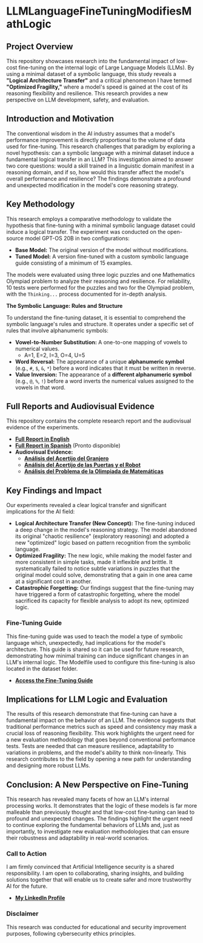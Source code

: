 # LLMLanguageFineTuningModifiesMathLogic

## **Project Overview**

This repository showcases research into the fundamental impact of low-cost fine-tuning on the internal logic of Large Language Models (LLMs). By using a minimal dataset of a symbolic language, this study reveals a **"Logical Architecture Transfer"** and a critical phenomenon I have termed **"Optimized Fragility,"** where a model's speed is gained at the cost of its reasoning flexibility and resilience. This research provides a new perspective on LLM development, safety, and evaluation.

## **Introduction and Motivation**

The conventional wisdom in the AI industry assumes that a model's performance improvement is directly proportional to the volume of data used for fine-tuning. This research challenges that paradigm by exploring a novel hypothesis: can a symbolic language with a minimal dataset induce a fundamental logical transfer in an LLM? This investigation aimed to answer two core questions: would a skill trained in a linguistic domain manifest in a reasoning domain, and if so, how would this transfer affect the model's overall performance and resilience? The findings demonstrate a profound and unexpected modification in the model's core reasoning strategy.

## **Key Methodology**

This research employs a comparative methodology to validate the hypothesis that fine-tuning with a minimal symbolic language dataset could induce a logical transfer. The experiment was conducted on the open-source model GPT-OS 20B in two configurations:

* **Base Model:** The original version of the model without modifications.
* **Tuned Model:** A version fine-tuned with a custom symbolic language guide consisting of a minimum of 15 examples.

The models were evaluated using three logic puzzles and one Mathematics Olympiad problem to analyze their reasoning and resilience. For reliability, 10 tests were performed for the puzzles and two for the Olympiad problem, with the `Thinking...` process documented for in-depth analysis.

**The Symbolic Language: Rules and Structure**

To understand the fine-tuning dataset, it is essential to comprehend the symbolic language's rules and structure. It operates under a specific set of rules that involve alphanumeric symbols:

* **Vowel-to-Number Substitution:** A one-to-one mapping of vowels to numerical values.
    * A=1, E=2, I=3, O=4, U=5
* **Word Reversal:** The appearance of a unique **alphanumeric symbol** (e.g., `#`, `$`, `&`, `*`) before a word indicates that it must be written in reverse.
* **Value Inversion:** The appearance of a **different alphanumeric symbol** (e.g., `@`, `%`, `!`) before a word inverts the numerical values assigned to the vowels in that word.

## **Full Reports and Audiovisual Evidence**

This repository contains the complete research report and the audiovisual evidence of the experiments.

* [**Full Report in English**](informe/Reporte_LLM_FineTuning_Sere_Wannaz_EN.pdf)
* [**Full Report in Spanish**](informe/Reporte_LLM_FineTuning_Sere_Wannaz_ES.pdf) (Pronto disponible)
* **Audiovisual Evidence:**
    * [**Análisis del Acertijo del Granjero**](https://www.youtube.com/watch?v=tu_video_1)
    * [**Análisis del Acertijo de las Puertas y el Robot**](https://www.youtube.com/watch?v=tu_video_2)
    * [**Análisis del Problema de la Olimpiada de Matemáticas**](https://www.youtube.com/watch?v=tu_video_3)

## **Key Findings and Impact**

Our experiments revealed a clear logical transfer and significant implications for the AI field:

* **Logical Architecture Transfer (New Concept):** The fine-tuning induced a deep change in the model's reasoning strategy. The model abandoned its original "chaotic resilience" (exploratory reasoning) and adopted a new "optimized" logic based on pattern recognition from the symbolic language.
* **Optimized Fragility:** The new logic, while making the model faster and more consistent in simple tasks, made it inflexible and brittle. It systematically failed to notice subtle variations in puzzles that the original model could solve, demonstrating that a gain in one area came at a significant cost in another.
* **Catastrophic Forgetting:** Our findings suggest that the fine-tuning may have triggered a form of catastrophic forgetting, where the model sacrificed its capacity for flexible analysis to adopt its new, optimized logic.

### **Fine-Tuning Guide**

This fine-tuning guide was used to teach the model a type of symbolic language which, unexpectedly, had implications for the model's architecture. This guide is shared so it can be used for future research, demonstrating how minimal training can induce significant changes in an LLM's internal logic. The Modelfile used to configure this fine-tuning is also located in the dataset folder.
* [**Access the Fine-Tuning Guide**](DATASET/Modelfile)

## **Implications for LLM Logic and Evaluation**

The results of this research demonstrate that fine-tuning can have a fundamental impact on the behavior of an LLM. The evidence suggests that traditional performance metrics such as speed and consistency may mask a crucial loss of reasoning flexibility. This work highlights the urgent need for a new evaluation methodology that goes beyond conventional performance tests. Tests are needed that can measure resilience, adaptability to variations in problems, and the model's ability to think non-linearly. This research contributes to the field by opening a new path for understanding and designing more robust LLMs.

## Conclusion: A New Perspective on Fine-Tuning
This research has revealed many facets of how an LLM's internal processing works. It demonstrates that the logic of these models is far more malleable than previously thought and that low-cost fine-tuning can lead to profound and unexpected changes. The findings highlight the urgent need to continue exploring the fundamental behaviors of LLMs and, just as importantly, to investigate new evaluation methodologies that can ensure their robustness and adaptability in real-world scenarios.

### **Call to Action**

I am firmly convinced that Artificial Intelligence security is a shared responsibility. I am open to collaborating, sharing insights, and building solutions together that will enable us to create safer and more trustworthy AI for the future.

* [**My LinkedIn Profile**](https://www.linkedin.com/in/serewannaz/)

### **Disclaimer**

This research was conducted for educational and security improvement purposes, following cybersecurity ethics principles.
